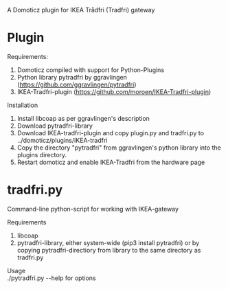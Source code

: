 A Domoticz plugin for IKEA Trådfri (Tradfri) gateway 

<H1>Plugin</H1>

Requirements:
1. Domoticz compiled with support for Python-Plugins
2. Python library pytradfri by ggravlingen (https://github.com/ggravlingen/pytradfri)
3. IKEA-Tradfri-plugin (https://github.com/moroen/IKEA-Tradfri-plugin)

Installation
1. Install libcoap as per ggravlingen's description
2. Download pytradfri-library
3. Download IKEA-tradfri-plugin and copy plugin.py and tradfri.py to ../domoticz/plugins/IKEA-tradfri
4. Copy the directory "pytradfri" from ggravlingen's python library into the plugins directory.
5. Restart domoticz and enable IKEA-Tradfri from the hardware page

<h1>tradfri.py</h1>
Command-line python-script for working with IKEA-gateway

Requirements
1. libcoap
2. pytradfri-library, either system-wide (pip3 install pytradfri) or by copying pytradfri-directiory from library to the same directory as tradfri.py

Usage<br>
./pytradfri.py --help for options

